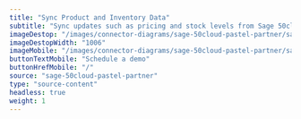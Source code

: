 ```yaml
---
title: "Sync Product and Inventory Data"
subtitle: "Sync updates such as pricing and stock levels from Sage 50cloud Pastel Partner to your sales channel(s)."
imageDestop: "/images/connector-diagrams/sage-50cloud-pastel-partner/sage-50cloud-pastel-partner-1-desk.svg"
imageDestopWidth: "1006"
imageMobile: "/images/connector-diagrams/sage-50cloud-pastel-partner/sage-50cloud-pastel-partner-1-mobile.svg"
buttonTextMobile: "Schedule a demo"
buttonHrefMobile: "/"
source: "sage-50cloud-pastel-partner"
type: "source-content"
headless: true
weight: 1
---
```

